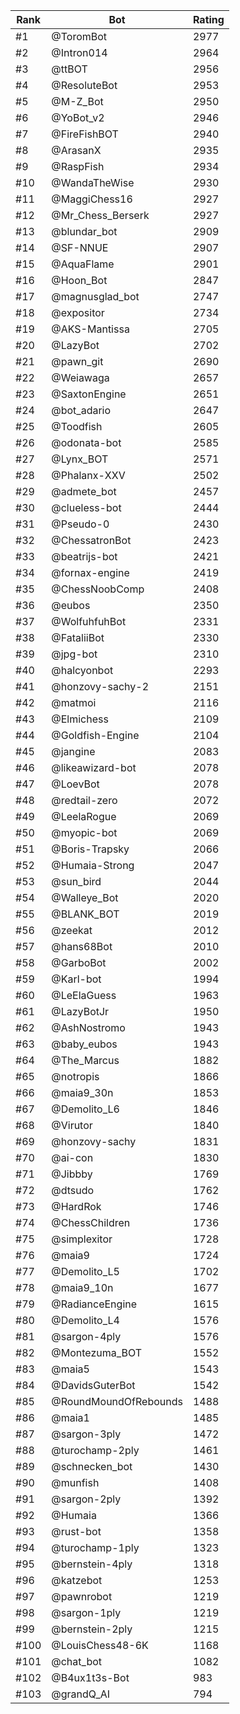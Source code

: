 Rank|Bot|Rating
---|---|---
#1|@ToromBot|2977
#2|@Intron014|2964
#3|@ttBOT|2956
#4|@ResoluteBot|2953
#5|@M-Z_Bot|2950
#6|@YoBot_v2|2946
#7|@FireFishBOT|2940
#8|@ArasanX|2935
#9|@RaspFish|2934
#10|@WandaTheWise|2930
#11|@MaggiChess16|2927
#12|@Mr_Chess_Berserk|2927
#13|@blundar_bot|2909
#14|@SF-NNUE|2907
#15|@AquaFlame|2901
#16|@Hoon_Bot|2847
#17|@magnusglad_bot|2747
#18|@expositor|2734
#19|@AKS-Mantissa|2705
#20|@LazyBot|2702
#21|@pawn_git|2690
#22|@Weiawaga|2657
#23|@SaxtonEngine|2651
#24|@bot_adario|2647
#25|@Toodfish|2605
#26|@odonata-bot|2585
#27|@Lynx_BOT|2571
#28|@Phalanx-XXV|2502
#29|@admete_bot|2457
#30|@clueless-bot|2444
#31|@Pseudo-0|2430
#32|@ChessatronBot|2423
#33|@beatrijs-bot|2421
#34|@fornax-engine|2419
#35|@ChessNoobComp|2408
#36|@eubos|2350
#37|@WolfuhfuhBot|2331
#38|@FataliiBot|2330
#39|@jpg-bot|2310
#40|@halcyonbot|2293
#41|@honzovy-sachy-2|2151
#42|@matmoi|2116
#43|@Elmichess|2109
#44|@Goldfish-Engine|2104
#45|@jangine|2083
#46|@likeawizard-bot|2078
#47|@LoevBot|2078
#48|@redtail-zero|2072
#49|@LeelaRogue|2069
#50|@myopic-bot|2069
#51|@Boris-Trapsky|2066
#52|@Humaia-Strong|2047
#53|@sun_bird|2044
#54|@Walleye_Bot|2020
#55|@BLANK_BOT|2019
#56|@zeekat|2012
#57|@hans68Bot|2010
#58|@GarboBot|2002
#59|@Karl-bot|1994
#60|@LeElaGuess|1963
#61|@LazyBotJr|1950
#62|@AshNostromo|1943
#63|@baby_eubos|1943
#64|@The_Marcus|1882
#65|@notropis|1866
#66|@maia9_30n|1853
#67|@Demolito_L6|1846
#68|@Virutor|1840
#69|@honzovy-sachy|1831
#70|@ai-con|1830
#71|@Jibbby|1769
#72|@dtsudo|1762
#73|@HardRok|1746
#74|@ChessChildren|1736
#75|@simplexitor|1728
#76|@maia9|1724
#77|@Demolito_L5|1702
#78|@maia9_10n|1677
#79|@RadianceEngine|1615
#80|@Demolito_L4|1576
#81|@sargon-4ply|1576
#82|@Montezuma_BOT|1552
#83|@maia5|1543
#84|@DavidsGuterBot|1542
#85|@RoundMoundOfRebounds|1488
#86|@maia1|1485
#87|@sargon-3ply|1472
#88|@turochamp-2ply|1461
#89|@schnecken_bot|1430
#90|@munfish|1408
#91|@sargon-2ply|1392
#92|@Humaia|1366
#93|@rust-bot|1358
#94|@turochamp-1ply|1323
#95|@bernstein-4ply|1318
#96|@katzebot|1253
#97|@pawnrobot|1219
#98|@sargon-1ply|1219
#99|@bernstein-2ply|1215
#100|@LouisChess48-6K|1168
#101|@chat_bot|1082
#102|@B4ux1t3s-Bot|983
#103|@grandQ_AI|794
